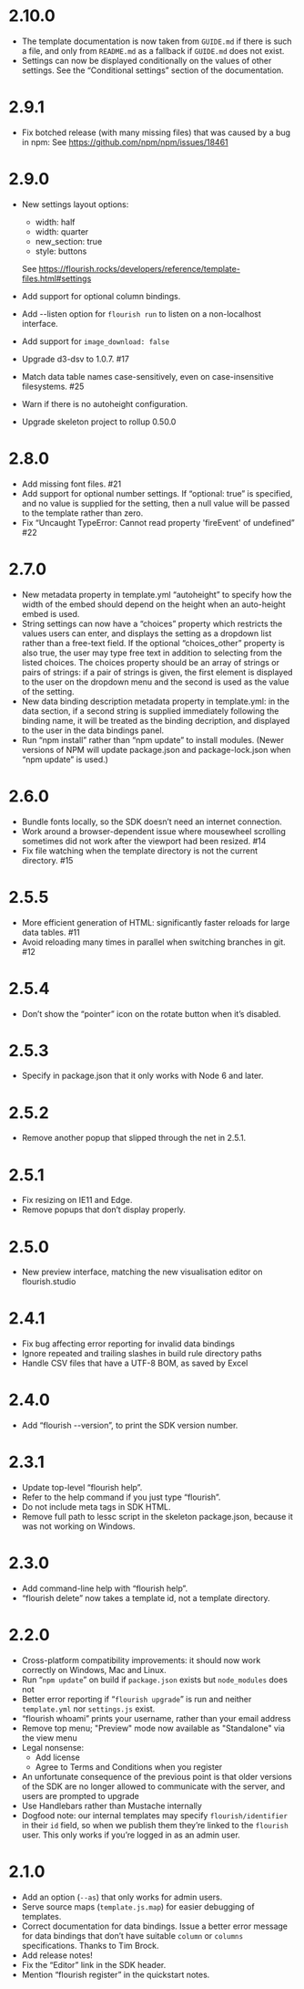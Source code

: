 # 2.10.0

* The template documentation is now taken from `GUIDE.md` if there is
  such a file, and only from `README.md` as a fallback if `GUIDE.md`
  does not exist.
* Settings can now be displayed conditionally on the values of other settings.
  See the “Conditional settings” section of the documentation.

# 2.9.1

* Fix botched release (with many missing files) that was caused by
  a bug in npm: See https://github.com/npm/npm/issues/18461

# 2.9.0

* New settings layout options:
  * width: half
  * width: quarter
  * new_section: true
  * style: buttons

  See https://flourish.rocks/developers/reference/template-files.html#settings

* Add support for optional column bindings.
* Add --listen option for `flourish run` to listen on a non-localhost interface.
* Add support for `image_download: false`
* Upgrade d3-dsv to 1.0.7. #17
* Match data table names case-sensitively, even on case-insensitive filesystems. #25
* Warn if there is no autoheight configuration.
* Upgrade skeleton project to rollup 0.50.0

# 2.8.0

* Add missing font files. #21
* Add support for optional number settings. If “optional: true” is specified, 
  and no value is supplied for the setting, then a null value will be passed to 
  the template rather than zero.
* Fix “Uncaught TypeError: Cannot read property 'fireEvent' of undefined” #22

# 2.7.0

* New metadata property in template.yml “autoheight” to specify how the width of
  the embed should depend on the height when an auto-height embed is used.
* String settings can now have a “choices” property which restricts the values
  users can enter, and displays the setting as a dropdown list rather than a
  free-text field. If the optional “choices_other” property is also true, the
  user may type free text in addition to selecting from the listed choices.
  The choices property should be an array of strings or pairs of strings: if
  a pair of strings is given, the first element is displayed to the user on the
  dropdown menu and the second is used as the value of the setting.
* New data binding description metadata property in template.yml: in the data
  section, if a second string is supplied immediately following the binding
  name, it will be treated as the binding decription, and displayed to the
  user in the data bindings panel.
* Run “npm install” rather than “npm update” to install modules. (Newer versions
  of NPM will update package.json and package-lock.json when “npm update” is used.)

# 2.6.0

* Bundle fonts locally, so the SDK doesn’t need an internet connection.
* Work around a browser-dependent issue where mousewheel scrolling sometimes
  did not work after the viewport had been resized. #14
* Fix file watching when the template directory is not the current directory. #15

# 2.5.5

* More efficient generation of HTML: significantly faster reloads for
  large data tables. #11
* Avoid reloading many times in parallel when switching branches in git. #12

# 2.5.4

* Don’t show the “pointer” icon on the rotate button when it’s disabled.

# 2.5.3

* Specify in package.json that it only works with Node 6 and later.

# 2.5.2

* Remove another popup that slipped through the net in 2.5.1.

# 2.5.1

* Fix resizing on IE11 and Edge.
* Remove popups that don’t display properly.

# 2.5.0

* New preview interface, matching the new visualisation editor
  on flourish.studio

# 2.4.1

* Fix bug affecting error reporting for invalid data bindings
* Ignore repeated and trailing slashes in build rule directory paths
* Handle CSV files that have a UTF-8 BOM, as saved by Excel

# 2.4.0

* Add “flourish --version”, to print the SDK version number.

# 2.3.1

* Update top-level “flourish help”.
* Refer to the help command if you just type “flourish”.
* Do not include meta tags in SDK HTML.
* Remove full path to lessc script in the skeleton package.json, because it
  was not working on Windows.

# 2.3.0

* Add command-line help with “flourish help”.
* “flourish delete” now takes a template id, not a template directory.

# 2.2.0

* Cross-platform compatibility improvements: it should now work correctly on
	Windows, Mac and Linux.
* Run “`npm update`” on build if `package.json` exists but `node_modules` does not
* Better error reporting if “`flourish upgrade`” is run and neither `template.yml`
  nor `settings.js` exist.
* “flourish whoami” prints your username, rather than your email address
* Remove top menu; "Preview" mode now available as "Standalone" via the view menu
* Legal nonsense:
	* Add license
	* Agree to Terms and Conditions when you register
* An unfortunate consequence of the previous point is that older versions of
	the SDK are no longer allowed to communicate with the server, and users are
	prompted to upgrade
* Use Handlebars rather than Mustache internally
* Dogfood note: our internal templates may specify `flourish/identifier` in their
	`id` field, so when we publish them they’re linked to the `flourish` user.
	This only works if you’re logged in as an admin user.

# 2.1.0

* Add an option (`--as`) that only works for admin users.
* Serve source maps (`template.js.map`) for easier debugging of templates.
* Correct documentation for data bindings. Issue a better error message
  for data bindings that don’t have suitable `column` or `columns` specifications.
  Thanks to Tim Brock.
* Add release notes!
* Fix the “Editor” link in the SDK header.
* Mention “flourish register” in the quickstart notes.
